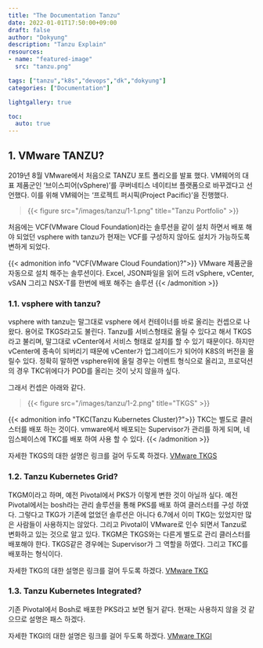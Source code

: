 ```yaml
---
title: "The Documentation Tanzu"
date: 2022-01-01T17:50:00+09:00
draft: false
author: "Dokyung"
description: "Tanzu Explain"
resources:
- name: "featured-image"
  src: "tanzu.png"

tags: ["tanzu","k8s","devops","dk","dokyung"]
categories: ["Documentation"]

lightgallery: true

toc:
  auto: true
---
```


## 1. VMware TANZU?
2019년 8월 VMware에서 처음으로 TANZU 포트 폴리오를 발표 했다. VM웨어의 대표 제품군인 ‘브이스피어(vSphere)’를 쿠버네티스 네이티브 플랫폼으로 바꾸겠다고 선언했다. 이를 위해 VM웨어는 ‘프로젝트 퍼시픽(Project Pacific)’을 진행했다. 

> {{< figure src="/images/tanzu/1-1.png" title="Tanzu Portfolio" >}}

처음에는 VCF(VMware Cloud Foundation)라는 솔루션을 같이 설치 하면서 배포 해야 되었던 vsphere with tanzu가 현재는 VCF를 구성하지 않아도 설치가 가능하도록 변하게 되었다.


{{< admonition info "VCF(VMware Cloud Foundation)?">}}
VMware 제품군을 자동으로 설치 해주는 솔루션이다. Excel, JSON파일을 읽어 드려 vSphere, vCenter, vSAN 그리고 NSX-T를 한번에 배포 해주는 솔루션
{{< /admonition >}}

### 1.1. vsphere with tanzu?
vsphere with tanzu는 말그대로 vsphere 에서 컨테이너를 바로 올리는 컨셉으로 나왔다. 용어로 TKGS라고도 불린다. Tanzu를 서비스형태로 올릴 수 있다고 해서 TKGS라고 불리며, 말그대로 vCenter에서 서비스 형태로 설치를 할 수 있기 때문이다. 하지만 vCenter에 종속이 되버리기 때문에 vCenter가 업그레이드가 되어야 K8S의 버전을 올릴수 있다. 정확히 말하면 vsphere위에 올릴 경우는 이벤트 형식으로 올리고, 프로덕션의 경우 TKC위에다가 POD를 올리는 것이 낫지 않을까 싶다. 

그래서 컨셉은 아래와 같다.

> {{< figure src="/images/tanzu/1-2.png" title="TKGS" >}}

{{< admonition info "TKC(Tanzu Kubernetes Cluster)?">}}
TKC는 별도로 클러스터를 배포 하는 것이다. vmware에서 배포되는 Supervisor가 관리를 하게 되며, 네임스페이스에 TKC를 배포 하여 사용 할 수 있다.
{{< /admonition >}}

자세한 TKGS의 대한 설명은 링크를 걸어 두도록 하겠다. [<i class="fas fa-link"></i> VMware TKGS](https://docs.vmware.com/kr/VMware-vSphere/7.0/vmware-vsphere-with-tanzu/GUID-4D0D375F-C001-4F1D-AAB1-1789C5577A94.html)

### 1.2. Tanzu Kubernetes Grid?
TKGM이라고 하며, 예전 Pivotal에서 PKS가 이렇게 변한 것이 아닐까 싶다. 예전 Pivotal에서는 bosh라는 관리 솔루션을 통해 PKS를 배포 하여 클러스터를 구성 하였다. 그렇다고 TKG가 기존에 없었던 솔루션은 아니다 6.7에서 이미 TKG는 있었지만 많은 사람들이 사용하지는 않았다. 그리고 Pivotal이 VMware로 인수 되면서 Tanzu로 변화하고 있는 것으로 알고 있다. TKGM은 TKGS와는 다른게 별도로 관리 클러스터를 배포해야 한다. TKGS같은 경우에는 Supervisor가 그 역할을 하였다.
그리고 TKC를 배포하는 형식이다. 

자세한 TKG의 대한 설명은 링크를 걸어 두도록 하겠다. [<i class="fas fa-link"></i> VMware TKG](https://docs.vmware.com/en/VMware-Tanzu-Kubernetes-Grid/1.4/vmware-tanzu-kubernetes-grid-14/GUID-tkg-concepts.html)

### 1.3. Tanzu Kubernetes Integrated?
기존 Pivotal에서 Bosh로 배포한 PKS라고 보면 될거 같다. 현재는 사용하지 않을 것 같으므로 설명은 패스 하겠다.

자세한 TKGI의 대한 설명은 링크를 걸어 두도록 하겠다. [<i class="fas fa-link"></i> VMware TKGI](https://docs.vmware.com/en/VMware-Tanzu-Kubernetes-Grid-Integrated-Edition/index.html)

